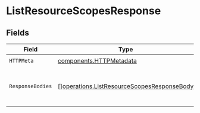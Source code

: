 # ListResourceScopesResponse


## Fields

| Field                                                                                                    | Type                                                                                                     | Required                                                                                                 | Description                                                                                              |
| -------------------------------------------------------------------------------------------------------- | -------------------------------------------------------------------------------------------------------- | -------------------------------------------------------------------------------------------------------- | -------------------------------------------------------------------------------------------------------- |
| `HTTPMeta`                                                                                               | [components.HTTPMetadata](../../models/components/httpmetadata.md)                                       | :heavy_check_mark:                                                                                       | N/A                                                                                                      |
| `ResponseBodies`                                                                                         | [][operations.ListResourceScopesResponseBody](../../models/operations/listresourcescopesresponsebody.md) | :heavy_minus_sign:                                                                                       | An array of scopes for the requested resource.                                                           |